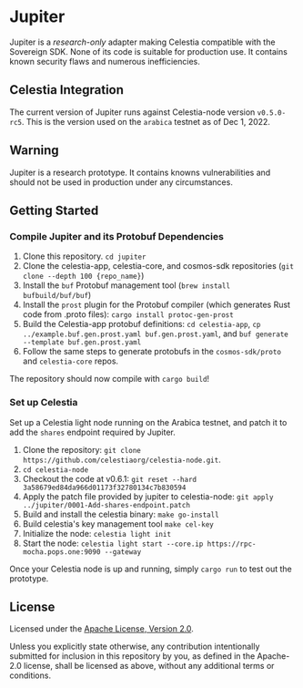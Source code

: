 # Jupiter

Jupiter is a *research-only* adapter making Celestia compatible with the Sovereign SDK. None of its code is
suitable for production use. It contains known security flaws and numerous inefficiencies.

## Celestia Integration

The current version of Jupiter runs against Celestia-node version `v0.5.0-rc5`. This is the version used on the `arabica` testnet
as of Dec 1, 2022.

## Warning

Jupiter is a research prototype. It contains knowns vulnerabilities and should not be used in production under any
circumstances.

## Getting Started

### Compile Jupiter and its Protobuf Dependencies

1. Clone this repository. `cd jupiter`
1. Clone the celestia-app, celestia-core, and cosmos-sdk repositories (`git clone --depth 100 {repo_name}`)
1. Install the `buf` Protobuf management tool (`brew install bufbuild/buf/buf`)
1. Install the `prost` plugin for the Protobuf compiler (which generates Rust code from .proto files): `cargo install protoc-gen-prost`
1. Build the Celestia-app protobuf definitions: `cd celestia-app`, `cp ../example.buf.gen.prost.yaml buf.gen.prost.yaml`,
and `buf generate --template buf.gen.prost.yaml`
1. Follow the same steps to generate protobufs in the `cosmos-sdk/proto` and `celestia-core` repos.

The repository should now compile with `cargo build`!

### Set up Celestia

Set up a Celestia light node running on the Arabica testnet, and patch it to add the `shares` endpoint required by Jupiter.

1. Clone the repository: `git clone https://github.com/celestiaorg/celestia-node.git`.
1. `cd celestia-node`
1. Checkout the code at v0.6.1: `git reset --hard 3a58679ed84da966d01173f32780134c7b830594`
1. Apply the patch file provided by jupiter to celestia-node: `git apply ../jupiter/0001-Add-shares-endpoint.patch`
1. Build and install the celestia binary: `make go-install`
1. Build celestia's key management tool `make cel-key`
1. Initialize the node: `celestia light init`
1. Start the node: `celestia light start --core.ip https://rpc-mocha.pops.one:9090 --gateway`

Once your Celestia node is up and running, simply `cargo run` to test out the prototype.

## License

Licensed under the [Apache License, Version
2.0](./LICENSE).

Unless you explicitly state otherwise, any contribution intentionally submitted
for inclusion in this repository by you, as defined in the Apache-2.0 license, shall be
licensed as above, without any additional terms or conditions.
